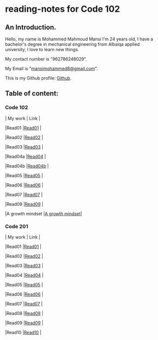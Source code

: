 # reading-notes for Code 102
## An Introduction. 

Hello, my name is Mohammed Mahmoud Mansi I'm 24 years old, I have a bachelor's degree in mechanical engineering from Albalqa applied university, I love to learn new things.

My contact number is "962786248029". 

My Email is "mansimohammed8@gmail.com". 

This is my Github profile: [Github](https://github.com/Momansi96). 


## Table of content: 

### Code 102


| My work | Link |

|Read01   |[Read01](https://momansi96.github.io/reading-notes/Read01)  |

|Read02   |[Read02](https://momansi96.github.io/reading-notes/Read02)  |

|Read03   |[Read03](https://momansi96.github.io/reading-notes/Read03)  |

|Read04a  |[Read04](https://momansi96.github.io/reading-notes/Read04)  |

|Read04b  |[Read04b](https://momansi96.github.io/reading-notes/Read04b) |

|Read05   |[Read05](https://momansi96.github.io/reading-notes/Read05)  |

|Read06   |[Read06](https://momansi96.github.io/reading-notes/Read06)  |

|Read07   |[Read07](https://momansi96.github.io/reading-notes/Read07)  |

|Read09   |[Read09](https://momansi96.github.io/reading-notes/Read09)  |

|A growth mindset |[A growth mindset](https://momansi96.github.io/reading-notes/growthmind)|



### Code 201 

| My work | Link |

|Read01   |[Read01](https://momansi96.github.io/reading-notes/Class01) |

|Read02   |[Read02](https://momansi96.github.io/reading-notes/Class02) |

|Read03   |[Read03](https://momansi96.github.io/reading-notes/Class03) |

|Read04   |[Read04](https://momansi96.github.io/reading-notes/Class04) |

|Read05   |[Read05](https://momansi96.github.io/reading-notes/Class05) |

|Read06   |[Read06](https://momansi96.github.io/reading-notes/Class06) |

|Read07   |[Read07](https://momansi96.github.io/reading-notes/Class07) |

|Read08   |[Read08](https://momansi96.github.io/reading-notes/Class08) |

|Read09   |[Read09](https://momansi96.github.io/reading-notes/Class09) |

|Read10   |[Read10](https://momansi96.github.io/reading-notes/Class10) |